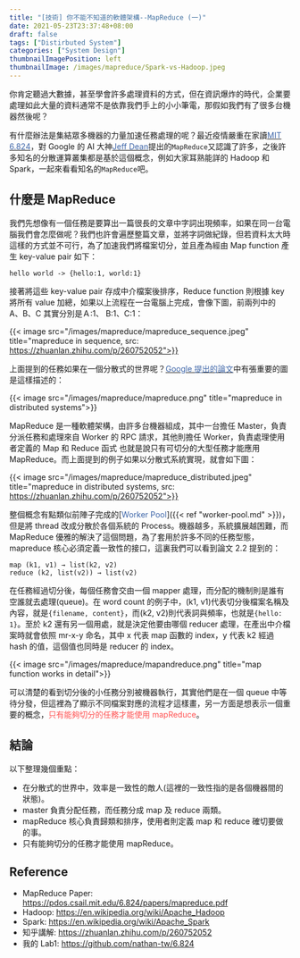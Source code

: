 ```yaml
---
title: "[技術] 你不能不知道的軟體架構--MapReduce (一)"
date: 2021-05-23T23:37:48+08:00
draft: false
tags: ["Distirbuted System"]
categories: ["System Design"]
thumbnailImagePosition: left
thumbnailImage: /images/mapreduce/Spark-vs-Hadoop.jpeg
---
```


你肯定聽過大數據，甚至學會許多處理資料的方式，但在資訊爆炸的時代，企業要處理如此大量的資料通常不是依靠我們手上的小小筆電，那假如我們有了很多台機器然後呢？

<!--more-->

有什麼辦法是集結眾多機器的力量加速任務處理的呢？最近疫情嚴重在家讀[<span style="color:#3D65A8">MIT 6.824</span>](https://pdos.csail.mit.edu/6.824/schedule.html)，對 Google 的 AI 大神[<span style="color:#3D65A8">Jeff Dean</span>](https://en.wikipedia.org/wiki/Jeff_Dean)提出的`MapReduce`又認識了許多，之後許多知名的分散運算叢集都是基於這個概念，例如大家耳熟能詳的 Hadoop 和 Spark，一起來看看知名的`MapReduce`吧。

## 什麼是 MapReduce

我們先想像有一個任務是要算出一篇很長的文章中字詞出現頻率，如果在同一台電腦我們會怎麼做呢？我們也許會遍歷整篇文章，並將字詞做紀錄，但若資料太大時這樣的方式並不可行，為了加速我們將檔案切分，並且產為經由 Map function 產生 key-value pair 如下：

`hello world -> {hello:1, world:1}`

接著將這些 key-value pair 存成中介檔案後排序，Reduce function 則根據 key 將所有 value 加總，如果以上流程在一台電腦上完成，會像下圖，前兩列中的 A、B、C 其實分別是Ａ:1、 B:1、C:1：

{{< image src="/images/mapreduce/mapreduce_sequence.jpeg" title="mapreduce in sequence, src: https://zhuanlan.zhihu.com/p/260752052">}}

上面提到的任務如果在一個分散式的世界呢？[<span style="color:#3D65A8">Google 提出的論文</span>](https://pdos.csail.mit.edu/6.824/papers/mapreduce.pdf)中有張重要的圖是這樣描述的：

{{< image src="/images/mapreduce/mapreduce.png" title="mapreduce in distributed systems">}}

MapReduce 是一種軟體架構，由許多台機器組成，其中一台擔任 Master，負責分派任務和處理來自 Worker 的 RPC 請求，其他則擔任 Worker，負責處理使用者定義的 Map 和 Reduce 函式
也就是說只有可切分的大型任務才能應用 MapReduce。而上面提到的例子如果以分散式系統實現，就會如下圖：

{{< image src="/images/mapreduce/mapreduce_distributed.jpeg" title="mapreduce in distributed systems, src: https://zhuanlan.zhihu.com/p/260752052">}}

整個概念有點類似前陣子完成的[<span style="color:#3D65A8">Worker Pool</span>]({{< ref "worker-pool.md" >}})，但是將 thread 改成分散於各個系統的 Process。機器越多，系統擴展越困難，而 MapReduce 優雅的解決了這個問題，為了套用於許多不同的任務型態，mapreduce 核心必須定義一致性的接口，這裏我們可以看到論文 2.2 提到的：

```
map (k1, v1) → list(k2, v2)
reduce (k2, list(v2)) → list(v2)
```

在任務經過切分後，每個任務會交由一個 mapper 處理，而分配的機制則是誰有空誰就去處理(queue)。在 word count 的例子中，(k1, v1)代表切分後檔案名稱及內容，就是`{filename, content}`，而(k2, v2)則代表詞與頻率，也就是`{hello: 1}`。至於 k2 還有另一個用處，就是決定他要由哪個 reducer 處理，在產出中介檔案時就會依照 mr-x-y 命名，其中 x 代表 map 函數的 index，y 代表 k2 經過 hash 的值，這個值也同時是 reducer 的 index。

{{< image src="/images/mapreduce/mapandreduce.png" title="map function works in detail">}}

可以清楚的看到切分後的小任務分別被機器執行，其實他們是在一個 queue 中等待分發，但這裡為了顯示不同檔案對應的流程才這樣畫，另一方面是想表示一個重要的概念，<span style="color:#FF5151">只有能夠切分的任務才能使用 mapReduce</span>。

## 結論

以下整理幾個重點：

-   在分散式的世界中，效率是一致性的敵人(這裡的一致性指的是各個機器間的狀態)。
-   master 負責分配任務，而任務分成 map 及 reduce 兩類。
-   mapReduce 核心負責歸類和排序，使用者則定義 map 和 reduce 確切要做的事。
-   只有能夠切分的任務才能使用 mapReduce。

## Reference

-   MapReduce Paper: https://pdos.csail.mit.edu/6.824/papers/mapreduce.pdf
-   Hadoop: https://en.wikipedia.org/wiki/Apache_Hadoop
-   Spark: https://en.wikipedia.org/wiki/Apache_Spark
-   知乎講解: https://zhuanlan.zhihu.com/p/260752052
-   我的 Lab1: https://github.com/nathan-tw/6.824
